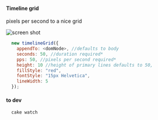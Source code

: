 #### Timeline grid
pixels per second to a nice grid

![screen shot](https://raw.github.com/samccone/timeline-grid/master/screenshot.png "screen shot")

```js
  new timelineGrid({
    appendTo: <domNode>, //defaults to body
    seconds: 50, //duration required*
    pps: 50, //pixels per second required*
    height: 10 //height of primary lines defaults to 50,
    fillStyle: "red",
    fontStyle: "15px Helvetica",
    lineWidth: 5
  });
```


#### to dev

```
  cake watch
```


